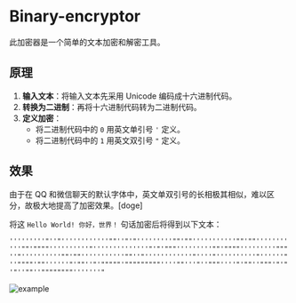 # Binary-encryptor

此加密器是一个简单的文本加密和解密工具。

## 原理

1. **输入文本**：将输入文本先采用 Unicode 编码成十六进制代码。
2. **转换为二进制**：再将十六进制代码转为二进制代码。
3. **定义加密**：
   - 将二进制代码中的 `0` 用英文单引号 `'` 定义。
   - 将二进制代码中的 `1` 用英文双引号 `"` 定义。

## 效果

由于在 QQ 和微信聊天的默认字体中，英文单双引号的长相极其相似，难以区分，故极大地提高了加密效果。[doge]

 将这 `Hello World! 你好，世界！` 句话加密后将得到以下文本：
 
 `'''''''''"''"''''''''''''""''"'"'''''''''""'""'''''''''''""'""'''''''''''""'""""''''''''''"''''''''''''''"'"'"""'''''''''""'""""'''''''''"""''"''''''''''""'""'''''''''''""''"''''''''''''"''''"''''''''''"''''''"''""""'""''''''"'""''"'"""""'"""""""""''''""'''"''"""''''"'""''"""'"'"'"''""''""""""""'''''''"` 
 
 ![example](https://github.com/user-attachments/assets/f0e48d2d-f09d-42a3-8db6-9271399daf4a)
